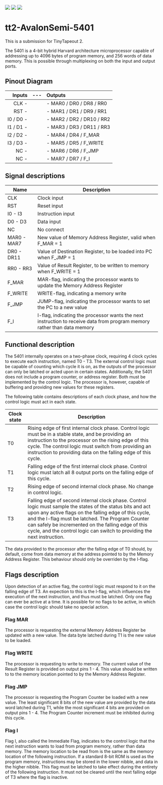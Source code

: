 ![](../../workflows/gds/badge.svg) ![](../../workflows/docs/badge.svg) ![](../../workflows/tests/badge.svg)

# tt2-AvalonSemi-5401
This is a submission for TinyTapeout 2.

The 5401 is a 4-bit hybrid Harvard architecture microprocessor capable of addressing up to 4096 bytes of program memory, and 256 words of data memory. This is possible through multiplexing on both the input and output ports.

## Pinout Diagram

| Inputs    | --- | Outputs                   |
| -----:    | --- | :------                   |
| CLK -     |     | - MAR0 / DR0 / DR8 / RR0  |
| RST -     |     | - MAR1 / DR1 / DR9 / RR1  |
| I0 / D0 - |     | - MAR2 / DR2 / DR10 / RR2 |
| I1 / D1 - |     | - MAR3 / DR3 / DR11 / RR3 |
| I2 / D2 - |     | - MAR4 / DR4 / F_MAR      |
| I3 / D3 - |     | - MAR5 / DR5 / F_WRITE    |
| NC -      |     | - MAR6 / DR6 / F_JMP      |
| NC -      |     | - MAR7 / DR7 / F_I        |

## Signal descriptions

| Name | Description |
| ---- | ----------- |
| CLK  | Clock input |
| RST  | Reset input |
| I0 - I3 | Instruction input |
| D0 - D3 | Data input |
| NC | No connect |
| MAR0 - MAR7 | New value of Memory Address Register, valid when F_MAR = 1 |
| DR0 - DR11 | Value of Destination Register, to be loaded into PC when F_JMP = 1 |
| RR0 - RR3 | Value of Result Register, to be written to memory  when F_WRITE = 1 |
| F_MAR | MAR-flag, indicating the processor wants to update the Memory Address Register |
| F_WRITE | WRITE-flag, indicating a memory write |
| F_JMP | JUMP-flag, indicating the processor wants to set the PC to a new value |
| F_I | I-flag, indicating the processor wants the next instruction to receive data from program memory rather than data memory |

## Functional description

The 5401 internally operates on a two-phase clock, requiring 4 clock cycles to execute each instruction, named T0 - T3. The external control logic must be capable of counting which cycle it is on, as the outputs of the processor can only be latched or acted upon in certain states. Additionally, the 5401 does not include a program counter, or address register. Both must be implemented by the control logic. The processor is, however, capable of buffering and providing new values for these registers.

The following table contains descriptions of each clock phase, and how the control logic must act in each state.

| Clock state | Description |
| ----------- | ----------- |
| T0 | Rising edge of first internal clock phase. Control logic must be in a stable state, and be providing an instruction to the processor on the rising edge of this cycle. The control logic must switch from providing an instruction to providing data on the falling edge of this cycle. |
| T1 | Falling edge of the first internal clock phase. Control logic must latch all 8 output ports on the falling edge of this cycle. |
| T2 | Rising edge of second internal clock phase. No change in control logic. |
| T3 | Falling edge of second internal clock phase. Control logic must sample the states of the status bits and act upon any active flags on the falling edge of this cycle, and the I-flag must be latched. The Program Counter can safely be incremented on the falling edge of this cycle, and the control logic can switch to providing the next instruction. |

The data provided to the processor after the falling edge of T0 should, by default, come from data memory at the address pointed to by the Memory Address Register. This behaviour should only be overriden by the I-flag.

## Flags description

Upon detection of an active flag, the control logic must respond to it on the falling edge of T3. An expection to this is the I-flag, which influences the execution of the next instruction, and thus must be latched. Only one flag can ever be active at a time. It is possible for no flags to be active, in which case the control logic should take no special action.

### Flag MAR

The processor is requesting the external Memory Address Register be updated with a new value. The data byte latched during T1 is the new value to be loaded.

### Flag WRITE

The processor is requesting to write to memory. The current value of the Result Register is provided on output pins 1 - 4. This value should be written to to the memory location pointed to by the Memory Address Register.

### Flag JMP

The processor is requesting the Program Counter be loaded with a new value. The least significant 8 bits of the new value are provided by the data word latched during T1, while the most significant 4 bits are provided on output pins 1 - 4. The Program Counter increment must be inhibited during this cycle.

### Flag I

Flag I, also called the Immediate Flag, indicates to the control logic that the next instruction wants to load from program memory, rather than data memory. The memory location to be read from is the same as the memory location of the following instruction. If a standard 8-bit ROM is used as the program memory, instructions may be stored in the lower nibble, and data in the higher nibble. This flag must be latched to take effect during the entirety of the following instruction. It must not be cleared until the next falling edge of T3 where the flag is inactive.
